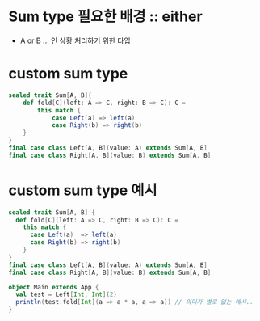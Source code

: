 # Sum type 필요한 배경 :: either

- A or B ... 인 상황 처리하기 위한 타입

# custom sum type

```scala
sealed trait Sum[A, B]{
    def fold[C](left: A => C, right: B => C): C =
        this match {
            case Left(a) => left(a)
            case Right(b) => right(b)
    }
}
final case class Left[A, B](value: A) extends Sum[A, B]
final case class Right[A, B](value: B) extends Sum[A, B]
```

# custom sum type 예시

```scala
sealed trait Sum[A, B] {
  def fold[C](left: A => C, right: B => C): C =
    this match {
      case Left(a)  => left(a)
      case Right(b) => right(b)
    }
}
final case class Left[A, B](value: A) extends Sum[A, B]
final case class Right[A, B](value: B) extends Sum[A, B]

object Main extends App {
  val test = Left[Int, Int](2)
  println(test.fold[Int](a => a * a, a => a)) // 의미가 별로 없는 예시..
}

```
